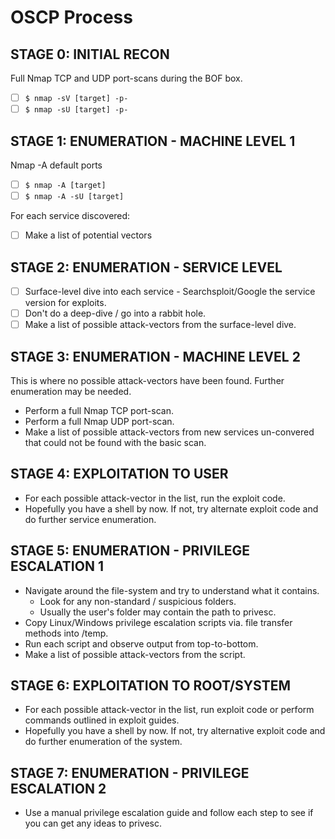 # OSCP Process

## STAGE 0: INITIAL RECON

Full Nmap TCP and UDP port-scans during the BOF box.
- [ ] `$ nmap -sV [target] -p-`
- [ ] `$ nmap -sU [target] -p-`

## STAGE 1: ENUMERATION - MACHINE LEVEL 1

Nmap -A default ports
- [ ] `$ nmap -A [target]`
- [ ] `$ nmap -A -sU [target]`

For each service discovered:
- [ ] Make a list of potential vectors

## STAGE 2: ENUMERATION - SERVICE LEVEL

- [ ] Surface-level dive into each service - Searchsploit/Google the service version for exploits.
- [ ] Don't do a deep-dive / go into a rabbit hole.
- [ ] Make a list of possible attack-vectors from the surface-level dive.

## STAGE 3: ENUMERATION - MACHINE LEVEL 2

This is where no possible attack-vectors have been found. Further enumeration may be needed.

* Perform a full Nmap TCP port-scan.
* Perform a full Nmap UDP port-scan.
* Make a list of possible attack-vectors from new services un-convered that could not be found with the basic scan.

## STAGE 4: EXPLOITATION TO USER

* For each possible attack-vector in the list, run the exploit code.
* Hopefully you have a shell by now. If not, try alternate exploit code and do further service enumeration.

## STAGE 5: ENUMERATION - PRIVILEGE ESCALATION 1

* Navigate around the file-system and try to understand what it contains.
  * Look for any non-standard / suspicious folders.
  * Usually the user's folder may contain the path to privesc.
* Copy Linux/Windows privilege escalation scripts via. file transfer methods into /temp.
* Run each script and observe output from top-to-bottom.
* Make a list of possible attack-vectors from the script.

## STAGE 6: EXPLOITATION TO ROOT/SYSTEM

* For each possible attack-vector in the list, run exploit code or perform commands outlined in exploit guides.
* Hopefully you have a shell by now. If not, try alternative exploit code and do further enumeration of the system.

## STAGE 7: ENUMERATION - PRIVILEGE ESCALATION 2

* Use a manual privilege escalation guide and follow each step to see if you can get any ideas to privesc.

